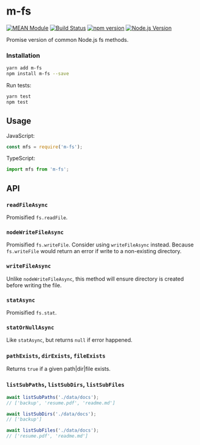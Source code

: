 # m-fs

[![MEAN Module](https://img.shields.io/badge/MEAN%20Module-TypeScript-blue.svg)](https://github.com/mgenware/MEAN-Module)
[![Build Status](https://travis-ci.org/mgenware/m-fs.svg?branch=master)](http://travis-ci.org/mgenware/m-fs)
[![npm version](https://badge.fury.io/js/m-fs.svg)](https://badge.fury.io/js/m-fs)
[![Node.js Version](http://img.shields.io/node/v/m-fs.svg)](https://nodejs.org)

Promise version of common Node.js fs methods.

### Installation
```bash
yarn add m-fs
npm install m-fs --save
```

Run tests:
```bash
yarn test
npm test
```

## Usage
JavaScript:
```javascript
const mfs = require('m-fs');
```

TypeScript:
```typescript
import mfs from 'm-fs';
```

## API
### `readFileAsync`
Promisified `fs.readFile`.

### `nodeWriteFileAsync`
Promisified `fs.writeFile`. Consider using `writeFileAsync` instead. Because `fs.writeFile` would return an error if write to a non-existing directory.

### `writeFileAsync`
Unlike `nodeWriteFileAsync`, this method will ensure directory is created before writing the file.

### `statAsync`
Promisified `fs.stat`.

### `statOrNullAsync`
Like `statAsync`, but returns `null` if error happened.

### `pathExists`, `dirExists`, `fileExists`
Returns `true` if a given path|dir|file exists.

### `listSubPaths`, `listSubDirs`, `listSubFiles`
```javascript
await listSubPaths('./data/docs');
// ['backup', 'resume.pdf', 'readme.md']

await listSubDirs('./data/docs');
// ['backup']

await listSubFiles('./data/docs');
// ['resume.pdf', 'readme.md']
```
